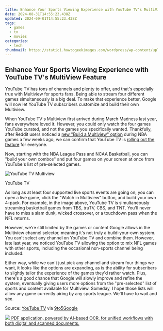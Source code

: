 ```yaml
---
title: Enhance Your Sports Viewing Experience with YouTube TV's MultiView Feature
date: 2024-08-31T14:55:23.438Z
updated: 2024-09-01T14:55:23.438Z
tags:
  - games
  - tv
  - movies
categories:
  - tech
thumbnail: https://static1.howtogeekimages.com/wordpress/wp-content/uploads/2023/08/ca161a04.jpg
---
```


## Enhance Your Sports Viewing Experience with YouTube TV's MultiView Feature

YouTube TV has tons of channels and plenty to offer, and that's especially true with Multiview for sports fans. Being able to stream four different games simultaneously is a big deal. To make that experience better, Google will now let YouTube TV subscribers customize and build their own Multiview.

 When YouTube TV's Multiview first arrived during March Madness last year, fans everywhere loved it. However, you could only watch the four games YouTube curated, and not the games you specifically wanted. Thankfully, after Reddit users noticed a [new "Build a Multiview" option](https://www.reddit.com/r/youtubetv/comments/1aedg6b/build%5Fa%5Fmultiview%5Fis%5Fthis%5Fa%5Fthing%5Fnow/) during NBA games a few weeks ago, we can confirm that YouTube TV is [rolling out the feature](https://twitter.com/YouTubeTV/status/1757916159729627517) for everyone.

 Now, starting with the NBA League Pass and NCAA Basketball, you can "build your own combos" and put four games on your screen at once from YouTube's list of pre-selected games.

![YouTube TV Multiview](https://static1.howtogeekimages.com/wordpress/wp-content/uploads/2024/02/youtube-tv-multiview.jpg) 

YouTube TV

 As long as at least four supported live sports events are going on, you can open a live game, click the "Watch in Multiview" button, and build your own 4-pack. For example, in the image above, YouTube TV is simultaneously streaming basketball games from TBS, truTV, CBS, and TNT. You'll never have to miss a slam dunk, wicked crossover, or a touchdown pass when the NFL returns.

 However, we're still limited by the games or content Google allows in the Multiview channel selector, meaning it's not truly a build-your-own system. You can't select any channel on YouTube TV and combine them. However, late last year, we noticed YouTube TV allowing the option to mix NFL games with other sports, including the occasional non-sports channel being included.

 Either way, while we can't just pick any channel and stream four things we want, it looks like the options are expanding, as is the ability for subscribers to slightly tailor the experience of the games they'd rather watch. Plus, there's a good chance that Google will slowly improve and refine the system, eventually giving users more options from the "pre-selected" list of sports and content available for Multiview. Someday, I hope those lists will allow any game currently airing by any sports league. We'll have to wait and see.

 Source: [YouTube TV](https://twitter.com/YouTubeTV/status/1757916159729627517) via [9to5Google](https://9to5google.com/2024/02/14/youtube-tv-build-a-multiview/)

<ins class="adsbygoogle"
     style="display:block"
     data-ad-format="autorelaxed"
     data-ad-client="ca-pub-7571918770474297"
     data-ad-slot="1223367746"></ins>



<ins class="adsbygoogle"
     style="display:block"
     data-ad-client="ca-pub-7571918770474297"
     data-ad-slot="8358498916"
     data-ad-format="auto"
     data-full-width-responsive="true"></ins>



<!-- affiliate ads begin -->
<a href="https://checkout.abbyy.com/order/checkout.php?PRODS=39254762&QTY=1&AFFILIATE=108875&CART=1"> <img src="https://secure.avangate.com/images/merchant/0e5fb5c76fca16adbee503c9aff393cd/products/11_FR-Badges-NEW-FR-Standard-16-WIN-200.png" border="0"> PDF application, powered by AI-based OCR, for unified workflows with both digital and scanned documents. </a>
<!-- affiliate ads end -->